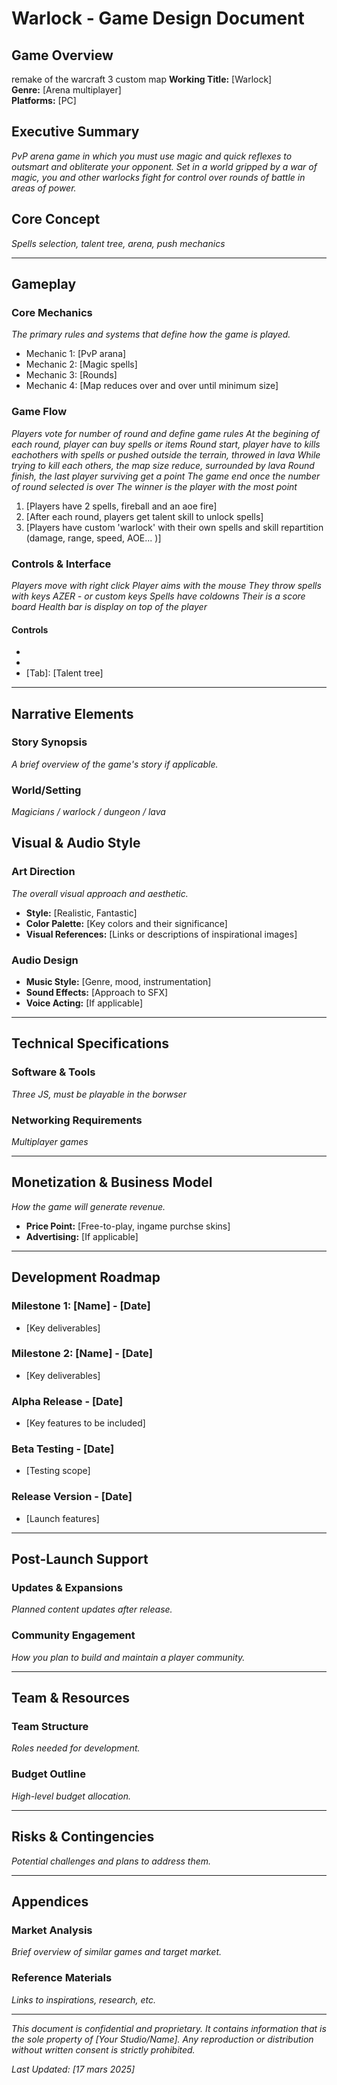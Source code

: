 # Warlock - Game Design Document

## Game Overview
remake of the warcraft 3 custom map
**Working Title:** [Warlock]  
**Genre:** [Arena multiplayer]  
**Platforms:** [PC]  

## Executive Summary
*PvP arena game in which you must use magic and quick reflexes to outsmart and obliterate your opponent. Set in a world gripped by a war of magic, you and other warlocks fight for control over rounds of battle in areas of power.*


## Core Concept
*Spells selection, talent tree, arena, push mechanics*

---

## Gameplay

### Core Mechanics
*The primary rules and systems that define how the game is played.*

- Mechanic 1: [PvP arana]
- Mechanic 2: [Magic spells]
- Mechanic 3: [Rounds]
- Mechanic 4: [Map reduces over and over until minimum size]


### Game Flow
*Players vote for number of round and define game rules*
*At the begining of each round, player can buy spells or items*
*Round start, player have to kills eachothers with spells or pushed outside the terrain, throwed in lava*
*While trying to kill each others, the map size reduce, surrounded by lava*
*Round finish, the last player surviving get a point*
*The game end once the number of round selected is over*
*The winner is the player with the most point*


1. [Players have 2 spells, fireball and an aoe fire]
2. [After each round, players get talent skill to unlock spells]
3. [Players have custom 'warlock' with their own spells and skill repartition (damage, range, speed, AOE... )]

### Controls & Interface
*Players move with right click*
*Player aims with the mouse*
*They throw spells with keys AZER - or custom keys*
*Spells have coldowns*
*Their is a score board*
*Health bar is display on top of the player*



#### Controls
- [Right click]: [Move]
- [Left click + key]: [spell]
- [Tab]: [Talent tree]


---

## Narrative Elements

### Story Synopsis
*A brief overview of the game's story if applicable.*

### World/Setting
*Magicians / warlock / dungeon / lava*


## Visual & Audio Style

### Art Direction
*The overall visual approach and aesthetic.*

- **Style:** [Realistic, Fantastic]
- **Color Palette:** [Key colors and their significance]
- **Visual References:** [Links or descriptions of inspirational images]

### Audio Design
- **Music Style:** [Genre, mood, instrumentation]
- **Sound Effects:** [Approach to SFX]
- **Voice Acting:** [If applicable]

---

## Technical Specifications
### Software & Tools
*Three JS, must be playable in the borwser*

### Networking Requirements
*Multiplayer games*

---

## Monetization & Business Model
*How the game will generate revenue.*

- **Price Point:** [Free-to-play, ingame purchse skins]
- **Advertising:** [If applicable]

---

## Development Roadmap

### Milestone 1: [Name] - [Date]
- [Key deliverables]

### Milestone 2: [Name] - [Date]
- [Key deliverables]

### Alpha Release - [Date]
- [Key features to be included]

### Beta Testing - [Date]
- [Testing scope]

### Release Version - [Date]
- [Launch features]

---

## Post-Launch Support

### Updates & Expansions
*Planned content updates after release.*

### Community Engagement
*How you plan to build and maintain a player community.*

---

## Team & Resources

### Team Structure
*Roles needed for development.*

### Budget Outline
*High-level budget allocation.*

---

## Risks & Contingencies
*Potential challenges and plans to address them.*

---

## Appendices

### Market Analysis
*Brief overview of similar games and target market.*

### Reference Materials
*Links to inspirations, research, etc.*

---

*This document is confidential and proprietary. It contains information that is the sole property of [Your Studio/Name]. Any reproduction or distribution without written consent is strictly prohibited.*

*Last Updated: [17 mars 2025]*
